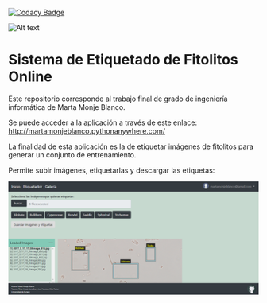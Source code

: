 [![Codacy Badge](https://api.codacy.com/project/badge/Grade/ac13af5845e643b8a09e8240778f9d39)](https://www.codacy.com?utm_source=github.com&amp;utm_medium=referral&amp;utm_content=mmb0093/TFG_Fitolitos&amp;utm_campaign=Badge_Grade)


![Alt text](https://grial.usal.es/sites/default/files/logo_burgos.png?raw=true "Title")
# Sistema de Etiquetado de Fitolitos Online

Este repositorio corresponde al trabajo final de grado de ingeniería informática de Marta Monje Blanco.

Se puede acceder a la aplicación a través de este enlace:
http://martamonjeblanco.pythonanywhere.com/

La finalidad de esta aplicación es la de etiquetar imágenes de fitolitos para generar un conjunto de entrenamiento.

Permite subir imágenes, etiquetarlas y descargar las etiquetas:


![Alt text](https://raw.githubusercontent.com/mmb0093/TFG_Fitolitos/master/Docs/imagen/vista.PNG?raw=true "Title")
